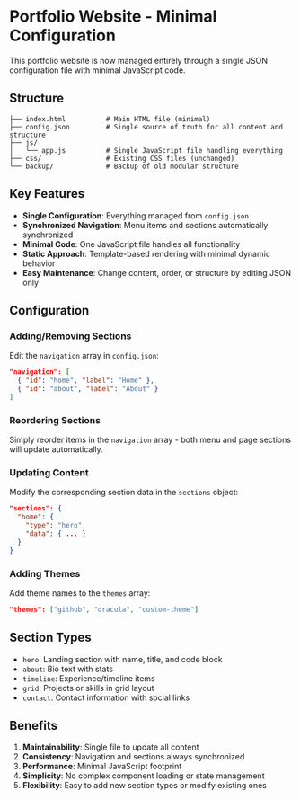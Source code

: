 # Portfolio Website - Minimal Configuration

This portfolio website is now managed entirely through a single JSON configuration file with minimal JavaScript code.

## Structure

```
├── index.html          # Main HTML file (minimal)
├── config.json         # Single source of truth for all content and structure
├── js/
│   └── app.js          # Single JavaScript file handling everything
├── css/                # Existing CSS files (unchanged)
└── backup/             # Backup of old modular structure
```

## Key Features

- **Single Configuration**: Everything managed from `config.json`
- **Synchronized Navigation**: Menu items and sections automatically synchronized
- **Minimal Code**: One JavaScript file handles all functionality
- **Static Approach**: Template-based rendering with minimal dynamic behavior
- **Easy Maintenance**: Change content, order, or structure by editing JSON only

## Configuration

### Adding/Removing Sections
Edit the `navigation` array in `config.json`:
```json
"navigation": [
  { "id": "home", "label": "Home" },
  { "id": "about", "label": "About" }
]
```

### Reordering Sections
Simply reorder items in the `navigation` array - both menu and page sections will update automatically.

### Updating Content
Modify the corresponding section data in the `sections` object:
```json
"sections": {
  "home": {
    "type": "hero",
    "data": { ... }
  }
}
```

### Adding Themes
Add theme names to the `themes` array:
```json
"themes": ["github", "dracula", "custom-theme"]
```

## Section Types

- `hero`: Landing section with name, title, and code block
- `about`: Bio text with stats
- `timeline`: Experience/timeline items
- `grid`: Projects or skills in grid layout
- `contact`: Contact information with social links

## Benefits

1. **Maintainability**: Single file to update all content
2. **Consistency**: Navigation and sections always synchronized
3. **Performance**: Minimal JavaScript footprint
4. **Simplicity**: No complex component loading or state management
5. **Flexibility**: Easy to add new section types or modify existing ones
